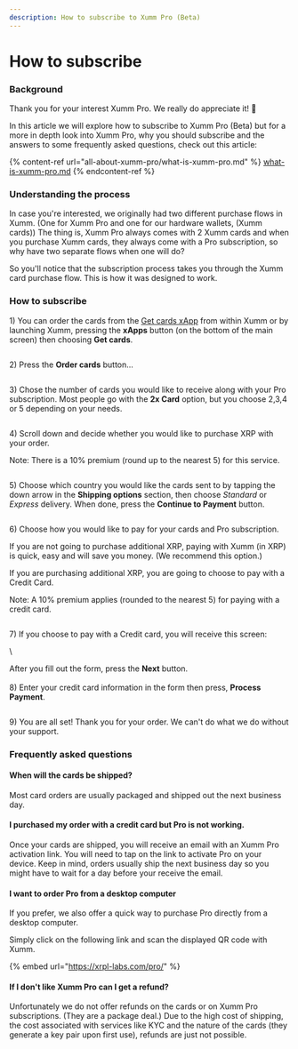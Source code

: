 ```yaml
---
description: How to subscribe to Xumm Pro (Beta)
---
```


# How to subscribe

### **Background**

Thank you for your interest Xumm Pro. We really do appreciate it! 🤗

In this article we will explore how to subscribe to Xumm Pro (Beta) but for a more in depth look into Xumm Pro, why you should subscribe and the answers to some frequently asked questions, check out this article:

{% content-ref url="all-about-xumm-pro/what-is-xumm-pro.md" %}
[what-is-xumm-pro.md](all-about-xumm-pro/what-is-xumm-pro.md)
{% endcontent-ref %}

### Understanding the process

In case you're interested, we originally had two different purchase flows in Xumm. (One for Xumm Pro and one for our hardware wallets, (Xumm cards)) The thing is, Xumm Pro always comes with 2 Xumm cards and when you purchase Xumm cards, they always come with a Pro subscription, so why have two separate flows when one will do?&#x20;

So you'll notice that the subscription process takes you through the Xumm card purchase flow. This is how it was designed to work.&#x20;

### **How to subscribe**

1\) You can order the cards from the [Get cards xApp](https://xumm.app/detect/xapp:xumm.tangem-order) from within Xumm or by launching Xumm, pressing the **xApps** button (on the bottom of the main screen) then choosing **Get cards**.



<figure><img src="../.gitbook/assets/Get cards 1.png" alt=""><figcaption></figcaption></figure>

2\) Press the **Order cards** button...&#x20;

<figure><img src="../.gitbook/assets/image (3) (1) (1) (1) (1) (1) (1) (1).png" alt=""><figcaption></figcaption></figure>

3\) Chose the number of cards you would like to receive along with your Pro subscription. Most people go with the **2x Card** option, but you choose 2,3,4 or 5 depending on your needs.&#x20;

<figure><img src="../.gitbook/assets/image (1) (1) (1) (1) (1) (1) (1) (1) (1) (1) (1) (1) (1) (1) (1) (1) (1) (1) (1) (1) (1) (1) (1) (1) (1) (1) (1) (1).png" alt=""><figcaption></figcaption></figure>

4\) Scroll down and decide whether you would like to purchase XRP with your order.

Note: There is a 10% premium (round up to the nearest 5) for this service.

<figure><img src="../.gitbook/assets/image (1) (1) (1) (1) (1) (1) (1) (1) (1) (1) (1) (1) (1) (1) (1) (1) (1) (1) (1) (1) (1) (1) (1) (1) (1) (1) (1) (1) (1).png" alt=""><figcaption></figcaption></figure>

5\) Choose which country you would like the cards sent to by tapping the down arrow in the **Shipping options** section, then choose _Standard_ or _Express_ delivery. When done, press the **Continue to Payment** button.

<figure><img src="../.gitbook/assets/image (2) (1) (1) (1) (1) (1) (1) (1) (1) (1) (1) (1) (1) (1) (1) (1) (1).png" alt=""><figcaption></figcaption></figure>

6\) Choose how you would like to pay for your cards and Pro subscription.

If you are not going to purchase additional XRP, paying with Xumm (in XRP) is quick, easy and will save you money. (We recommend this option.)

If you are purchasing additional XRP, you are going to choose to pay with a Credit Card.

Note: A 10% premium applies (rounded to the nearest 5) for paying with a credit card.

<figure><img src="../.gitbook/assets/image (3) (1) (1) (1) (1) (1) (1).png" alt=""><figcaption></figcaption></figure>

7\) If you choose to pay with a Credit card, you will receive this screen:

<img src="../.gitbook/assets/image (1) (1) (1) (1) (1) (1) (1) (1) (1) (1) (1) (1) (1) (1) (1) (1) (1) (1) (1) (1) (1) (1) (1) (1) (1) (1) (1).png" alt="" data-size="original">\


After you fill out the form, press the **Next** button.\
\
8\) Enter your credit card information in the form then press, **Process Payment**.

<figure><img src="../.gitbook/assets/image (2) (1) (1) (1) (1) (1) (1) (1) (1) (1) (1) (1) (1) (1) (1) (1).png" alt=""><figcaption></figcaption></figure>

9\) You are all set! Thank you for your order. We can't do what we do without your support.



### Frequently asked questions

#### When will the cards be shipped?

Most card orders are usually packaged and shipped out the next business day.&#x20;

#### &#x20;I purchased my order with a credit card but Pro is not working.

Once your cards are shipped, you will receive an email with an Xumm Pro activation link. You will need to tap on the link to activate Pro on your device. Keep in mind, orders usually ship the next business day so you might have to wait for a day before your receive the email.

#### I want to order Pro from a desktop computer

If you prefer, we also offer a quick way to purchase Pro directly from a desktop computer.

Simply click on the following link and scan the displayed QR code with Xumm. &#x20;

{% embed url="https://xrpl-labs.com/pro/" %}

#### If I don't like Xumm Pro can I get a refund?

Unfortunately we do not offer refunds on the cards or on Xumm Pro subscriptions. (They are a package deal.) Due to the high cost of shipping, the cost associated with services like KYC and the nature of the cards (they generate a key pair upon first use), refunds are just not possible.
